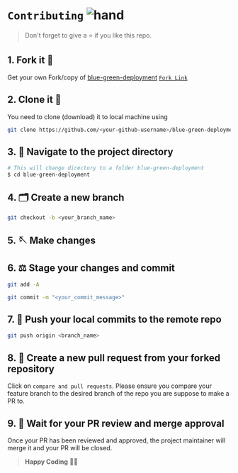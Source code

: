 # `Contributing` ![hand](images\Handshake.gif)

> Don't forget to give a ⭐ if you like this repo.

## 1. Fork it 🍴

Get your own Fork/copy of [blue-green-deployment](https://github.com/vibuverma/blue-green-deployment) [`Fork Link`](https://github.com/vibuverma/blue-green-deployment/fork)

## 2. Clone it 👥

You need to clone (download) it to local machine using

```sh
git clone https://github.com/<your-github-username>/blue-green-deployment
```

## 3. 🔭 Navigate to the project directory

```sh
# This will change directory to a folder blue-green-deployment
$ cd blue-green-deployment
```

## 4. 🗂️ Create a new branch

```sh
git checkout -b <your_branch_name>
```

## 5. 🪡 Make changes

## 6. ⚖️ Stage your changes and commit

```sh
git add -A

git commit -m "<your_commit_message>"
```

## 7. 🔀 Push your local commits to the remote repo

```sh
git push origin <branch_name>
```

## 8. 📌 Create a new pull request from your forked repository

Click on `compare and pull requests`. Please ensure you compare your feature branch to the desired branch of the repo you are suppose to make a PR to.

## 9. 🏁 Wait for your PR review and merge approval

Once your PR has been reviewed and approved, the project maintainer will merge it and your PR will be closed.



> **Happy Coding** 👨‍💻